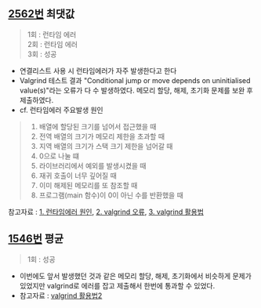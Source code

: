 ## [2562번](https://www.acmicpc.net/problem/2562) 최댓값
> 1회 : 런타임 에러 <br>
> 2회 : 런타임 에러 <br>
> 3회 : 성공
- 연결리스트 사용 시 런타임에러가 자주 발생한다고 한다
- Valgrind 테스트 결과 "Conditional jump or move depends on uninitialised value(s)"라는 오류가 다 수 발생하였다. 메모리 할당, 해제, 초기화 문제를 보완 후 제출하였다.
- cf. 런타임에러 주요발생 원인
> 1. 배열에 할당된 크기를 넘어서 접근했을 때
> 2. 전역 배열의 크기가 메모리 제한을 초과할 때
> 3. 지역 배열의 크기가 스택 크기 제한을 넘어갈 때
> 4. 0으로 나눌 떄
> 5. 라이브러리에서 예외를 발생시켰을 때
> 6. 재귀 호출이 너무 깊어질 때
> 7. 이미 해제된 메모리를 또 참조할 때
> 8. 프로그램(main 함수)이 0이 아닌 수를 반환했을 때

참고자료 : [1. 런타임에러 원인](https://www.acmicpc.net/board/view/22980), [2. valgrind 오류](https://riptutorial.com/ko/c/example/31816/valgrind%EB%A5%BC-%EC%82%AC%EC%9A%A9%ED%95%98%EB%8A%94-%EB%8F%99%EC%95%88-%EB%B0%9C%EC%83%9D%ED%95%98%EB%8A%94-%EA%B0%80%EC%9E%A5-%EC%9D%BC%EB%B0%98%EC%A0%81%EC%9D%B8-%EC%98%A4%EB%A5%98), [3. valgrind 활용법](http://forum.falinux.com/zbxe/?mid=lecture_tip&page=13&document_srl=528619&m=1)
<br>

## [1546번](https://www.acmicpc.net/problem/1546) 평균
> 1회 :  성공
- 이번에도 앞서 발생했던 것과 같은 메모리 할당, 해제, 초기화에서 비슷하게 문제가 있었지만 valgrind로 에러를 잡고 제출해서 한번에 통과할 수 있었다.
- 참고자료 : [valgrind 활용법2](https://riptutorial.com/ko/cplusplus/example/9072/%EB%82%98%EC%9D%98-c-plusplus-%ED%94%84%EB%A1%9C%EA%B7%B8%EB%9E%A8%EC%9D%80-segfault---valgrind%EB%A1%9C-%EB%81%9D%EB%82%A9%EB%8B%88%EB%8B%A4-)
